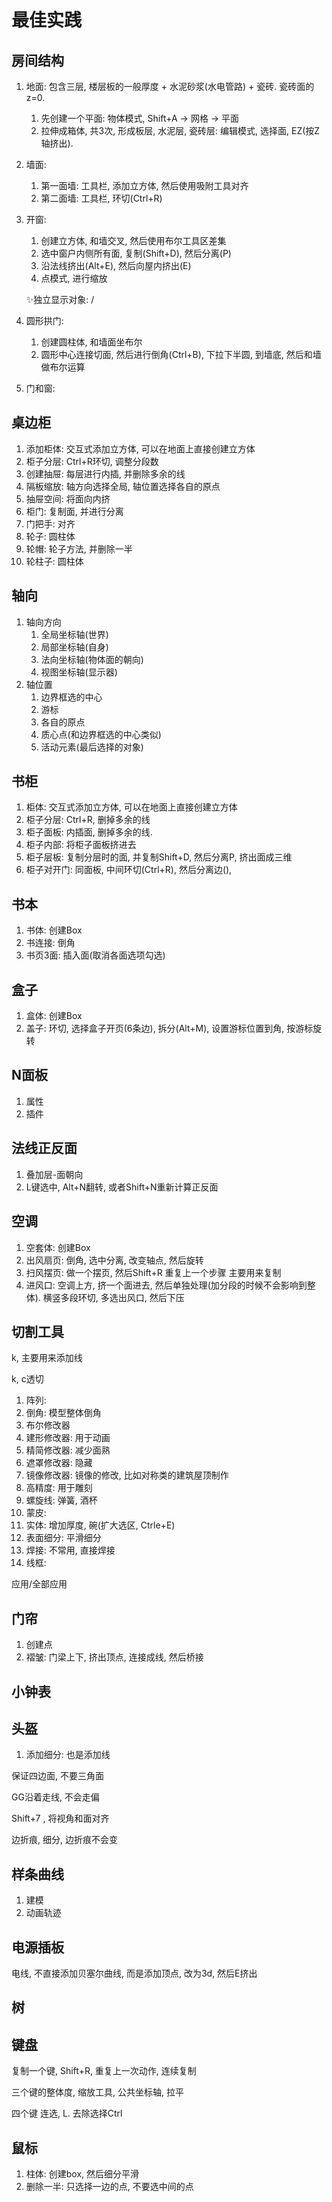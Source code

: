 # 最佳实践
## 房间结构

1. 地面: 包含三层, 楼层板的一般厚度 + 水泥砂浆(水电管路) + 瓷砖. 瓷砖面的z=0. 
    1. 先创建一个平面: 物体模式, Shift+A -> 网格 -> 平面
    2. 拉伸成箱体, 共3次, 形成板层, 水泥层, 瓷砖层: 编辑模式, 选择面, EZ(按Z轴挤出).
2. 墙面: 
    1. 第一面墙: 工具栏, 添加立方体, 然后使用吸附工具对齐
    2. 第二面墙: 工具栏, 环切(Ctrl+R)
3. 开窗:
    1. 创建立方体, 和墙交叉, 然后使用布尔工具区差集
    2. 选中窗户内侧所有面, 复制(Shift+D), 然后分离(P)
    3. 沿法线挤出(Alt+E), 然后向屋内挤出(E)
    4. 点模式, 进行缩放

    ✨独立显示对象: /

4. 圆形拱门: 
    1. 创建圆柱体, 和墙面坐布尔
    2. 圆形中心连接切面, 然后进行倒角(Ctrl+B), 下拉下半圆, 到墙底, 然后和墙做布尔运算



5. 门和窗: 


## 桌边柜

1. 添加柜体: 交互式添加立方体, 可以在地面上直接创建立方体
2. 柜子分层: Ctrl+R环切, 调整分段数
3. 创建抽屉: 每层进行内插, 并删除多余的线
4. 隔板缩放: 轴方向选择全局, 轴位置选择各自的原点
5. 抽屉空间: 将面向内挤
6. 柜门: 复制面, 并进行分离
7. 门把手: 对齐
8. 轮子: 圆柱体
9. 轮帽: 轮子方法, 并删除一半
10. 轮柱子: 圆柱体


## 轴向

1. 轴向方向
    1. 全局坐标轴(世界)
    2. 局部坐标轴(自身)
    3. 法向坐标轴(物体面的朝向)
    4. 视图坐标轴(显示器)
2. 轴位置
    1. 边界框选的中心
    2. 游标
    3. 各自的原点
    4. 质心点(和边界框选的中心类似)
    5. 活动元素(最后选择的对象)




## 书柜

1. 柜体: 交互式添加立方体, 可以在地面上直接创建立方体
2. 柜子分层: Ctrl+R, 删掉多余的线
3. 柜子面板: 内插面, 删掉多余的线.
4. 柜子内部: 将柜子面板挤进去
5. 柜子层板: 复制分层时的面, 并复制Shift+D, 然后分离P, 挤出面成三维
6. 柜子对开门: 同面板, 中间环切(Ctrl+R), 然后分离边(), 


## 书本

1. 书体: 创建Box
2. 书连接: 倒角
3. 书页3面: 插入面(取消各面选项勾选)


## 盒子

1. 盒体: 创建Box
2. 盖子: 环切, 选择盒子开页(6条边), 拆分(Alt+M), 设置游标位置到角, 按游标旋转


## N面板

1. 属性
2. 插件

## 法线正反面

1. 叠加层-面朝向
2. L键选中, Alt+N翻转, 或者Shift+N重新计算正反面


## 空调

1. 空套体: 创建Box
2. 出风扇页: 倒角, 选中分离, 改变轴点, 然后旋转
3. 扫风摆页: 做一个摆页, 然后Shift+R 重复上一个步骤 主要用来复制
4. 进风口: 空调上方, 挤一个面进去, 然后单独处理(加分段的时候不会影响到整体). 横竖多段环切, 多选出风口, 然后下压


## 切割工具

k, 主要用来添加线

k, c透切



1. 阵列:
2. 倒角: 模型整体倒角
3. 布尔修改器
4. 建形修改器: 用于动画
5. 精简修改器: 减少面熟
6. 遮罩修改器: 隐藏
7. 镜像修改器: 镜像的修改, 比如对称类的建筑屋顶制作
8. 高精度: 用于雕刻
9. 螺旋线: 弹簧, 酒杯
10. 蒙皮: 
11. 实体: 增加厚度, 碗(扩大选区, Ctrle+E)
12. 表面细分: 平滑细分
13. 焊接: 不常用, 直接焊接
14. 线框: 



应用/全部应用



## 门帘

1. 创建点
2. 褶皱: 门梁上下, 挤出顶点, 连接成线, 然后桥接 

## 小钟表





## 头盔

1. 添加细分: 也是添加线


保证四边面, 不要三角面

GG沿着走线, 不会走偏


Shift+7 , 将视角和面对齐



边折痕, 细分, 边折痕不会变


## 样条曲线

1. 建模
2. 动画轨迹


## 电源插板

电线, 不直接添加贝塞尔曲线, 而是添加顶点, 改为3d, 然后E挤出


## 树

## 键盘

复制一个键, Shift+R, 重复上一次动作, 连续复制


三个键的整体度, 缩放工具, 公共坐标轴, 拉平

四个键 连选, L. 去除选择Ctrl

## 鼠标

1. 柱体: 创建box, 然后细分平滑
2. 删除一半: 只选择一边的点, 不要选中间的点